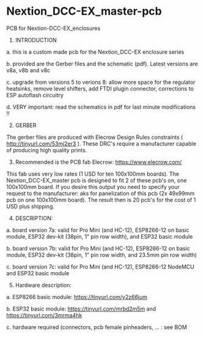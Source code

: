 # Nextion_DCC-EX_master-pcb
PCB for Nextion-DCC-EX_enclosures

1. INTRODUCTION


  a. this is a custom made pcb for the Nextion_DCC-EX enclosure series

  b. provided are the Gerber files and the schematic (pdf). Latest versions are v8a, v8b and v8c

  c. upgrade from versions 5 to verions 8: allow more space for the regulator heatsinks, remove level shifters, add FTDI plugin connector, corrections to ESP autoflash circuitry

  d. VERY important: read the schematics in pdf for last minute modifications !!

2. GERBER

The gerber files are produced with Elecrow Design Rules constraints ( http://tinyurl.com/53mj2er3 ). These DRC's require a manufacturer capable of producing high quality prints.

3. Recommended is the PCB fab Elecrow: https://www.elecrow.com/

  This fab uses very low rates (1 USD for ten 100x100mm boards). The Nextion_DCC-EX_master pcb is designed to fit 2 of these pcb's on, one 100x100mm board.
  If you desire this output you need to specify your request to the manufacturer: aks for panelization of this pcb (2x 49x99mm pcb on one 100x100mm board).
The result then is 20 pcb's for the cost of 1 USD plus shipping.


4. DESCRIPTION:

  a. board version 7a: valid for Pro Mini (and HC-12), ESP8266-12 on basic module, ESP32 dev-kit (38pin, 1" pin row width), and ESP32 basic module

  b. board version 7b: valid for Pro Mini (and HC-12), ESP8266-12 on basic module, ESP32 dev-kit (38pin, 1" pin row width, and 23.5mm pin row width)

  c. board version 7c: valid for Pro Mini (and HC-12), ESP8266-12 NodeMCU and ESP32 basic module

5. Hardware description:

  a. ESP8266 basic module: https://tinyurl.com/y2z66jum

  b. ESP32 basic module: https://tinyurl.com/mrbd2m5m and https://tinyurl.com/3mrma4hk

  c. hardware required (connectors, pcb female pinheaders, ... : see BOM
